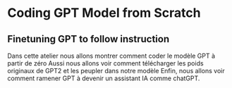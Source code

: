 # Coding GPT Model from Scratch
## Finetuning GPT to follow instruction
Dans cette atelier nous allons montrer comment coder le modèle GPT à partir de zéro
Aussi nous allons voir comment télécharger les poids originaux de GPT2 et les peupler dans notre modèle
Enfin, nous allons voir comment ramener GPT à devenir un assistant IA comme chatGPT.

